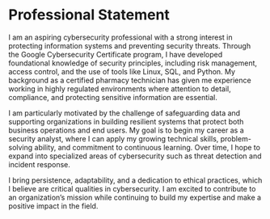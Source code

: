 # Professional Statement

I am an aspiring cybersecurity professional with a strong interest in protecting information systems and preventing security threats. Through the Google Cybersecurity Certificate program, I have developed foundational knowledge of security principles, including risk management, access control, and the use of tools like Linux, SQL, and Python. My background as a certified pharmacy technician has given me experience working in highly regulated environments where attention to detail, compliance, and protecting sensitive information are essential.

I am particularly motivated by the challenge of safeguarding data and supporting organizations in building resilient systems that protect both business operations and end users. My goal is to begin my career as a security analyst, where I can apply my growing technical skills, problem-solving ability, and commitment to continuous learning. Over time, I hope to expand into specialized areas of cybersecurity such as threat detection and incident response.

I bring persistence, adaptability, and a dedication to ethical practices, which I believe are critical qualities in cybersecurity. I am excited to contribute to an organization’s mission while continuing to build my expertise and make a positive impact in the field.
